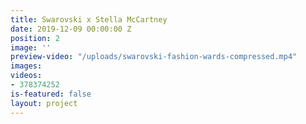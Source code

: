 ```yaml
---
title: Swarovski x Stella McCartney
date: 2019-12-09 00:00:00 Z
position: 2
image: ''
preview-video: "/uploads/swarovski-fashion-wards-compressed.mp4"
images: 
videos:
- 378374252
is-featured: false
layout: project
---
```


